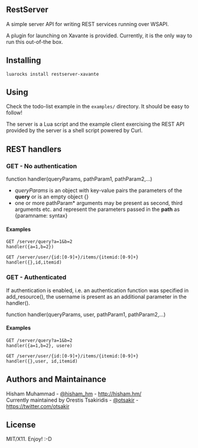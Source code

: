 RestServer
----------

A simple server API for writing REST services running over WSAPI.

A plugin for launching on Xavante is provided. Currently, it is the only way
to run this out-of-the box.

Installing
----------

    luarocks install restserver-xavante

Using
-----

Check the todo-list example in the `examples/` directory.
It should be easy to follow!

The server is a Lua script and the example client exercising the
REST API provided by the server is a shell script powered by Curl.

REST handlers
-------------

### GET - No authentication

function handler(queryParams, pathParam1, pathParam2,...)

* _queryParams_ is an object with key-value pairs the parameters of the **query** or is an empty object {}
* one or more pathParam* arguments may be present as second, third arguments etc. and represent the parameters passed in the **path** as {paramname: syntax}

#### Examples

    GET /server/query?a=1&b=2
    handler({a=1,b=2})

    GET /server/user/{id:[0-9]+}/items/{itemid:[0-9]+}
    handler({},id,itemid)

### GET - Authenticated

If authentication is enabled, i.e. an authentication function was specified in add_resource(), the username is present as an additional parameter in the handler().

function handler(queryParams, user, pathParam1, pathParam2,...)

#### Examples 

    GET /server/query?a=1&b=2
    handler({a=1,b=2}, usere)

    GET /server/user/{id:[0-9]+}/items/{itemid:[0-9]+}
    handler({},user, id,itemid)


Authors and Maintainance
------------------------

Hisham Muhammad - [@hisham_hm](http://mastodon.social/@hisham_hm) - http://hisham.hm/  
Currently maintained by Orestis Tsakiridis - [@otsakir](https://fosstodon.org/@otsakir) - https://twitter.com/otsakir

License
-------

MIT/X11. Enjoy! :-D

